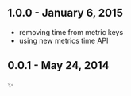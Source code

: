 
1.0.0 - January 6, 2015
-------------------------
- removing time from metric keys
- using new metrics time API

0.0.1 - May 24, 2014
-------------------------
:sparkles:
